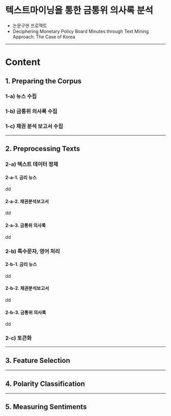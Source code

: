 # 텍스트마이닝을 통한 금통위 의사록 분석
- 논문구현 프로젝트 
- Deciphering Monetary Policy Board Minutes through Text Mining Approach: The Case of Korea

---

# Content

## 1. Preparing the Corpus

### 1-a) 뉴스 수집

### 1-b) 금통위 의사록 수집

### 1-c) 채권 분석 보고서 수집

---

## 2. Preprocessing Texts

### 2-a) 텍스트 데이터 정제

#### 2-a-1. 금리 뉴스 

dd

#### 2-a-2. 채권분석보고서

dd

#### 2-a-3. 금통위 의사록

dd

### 2-b) 특수문자, 영어 처리

#### 2-b-1. 금리 뉴스 

dd

#### 2-b-2. 채권분석보고서

dd

#### 2-b-3. 금통위 의사록

dd

### 2-c) 토큰화



---

## 3. Feature Selection

---

## 4. Polarity Classification

---

## 5. Measuring Sentiments
